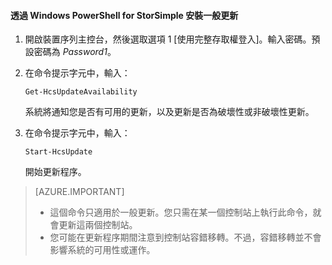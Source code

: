 
#### 透過 Windows PowerShell for StorSimple 安裝一般更新

1. 開啟裝置序列主控台，然後選取選項 1 [使用完整存取權登入]。輸入密碼。預設密碼為 *Password1*。 

2. 在命令提示字元中，輸入：

     `Get-HcsUpdateAvailability`
    
    系統將通知您是否有可用的更新，以及更新是否為破壞性或非破壞性更新。

3. 在命令提示字元中，輸入：

     `Start-HcsUpdate`

    開始更新程序。

> [AZURE.IMPORTANT]
>
> - 這個命令只適用於一般更新。您只需在某一個控制站上執行此命令，就會更新這兩個控制站。 
> - 您可能在更新程序期間注意到控制站容錯移轉。不過，容錯移轉並不會影響系統的可用性或運作。

<!---HONumber=July15_HO2-->
